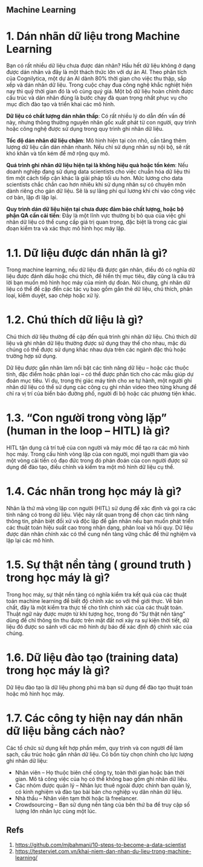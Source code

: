 Machine Learning
---

# 1. Dán nhãn dữ liệu trong Machine Learning
Bạn có rất nhiều dữ liệu chưa được dán nhãn? Hầu hết dữ liệu không ở dạng được dán nhãn và đây là một thách thức lớn với dự án AI. Theo phân tích của Cognilytica, một dự án AI dành 80% thời gian cho việc thu thập, sắp xếp và dán nhãn dữ liệu. Trong cuộc chạy đua công nghệ khắc nghiệt hiện nay thì quỹ thời gian đó là vô cùng quý giá. Một bộ dữ liệu hoàn chỉnh được cấu trúc và dán nhãn đúng là bước chạy đà quan trọng nhất phục vụ cho mục đích đào tạo và triển khai các mô hình.

**Dữ liệu có chất lượng dán nhãn thấp**: Có rất nhiều lý do dẫn đến vấn đề này, nhưng thông thường nguyên nhân gốc xuất phát từ con người, quy trình hoặc công nghệ được sử dụng trong quy trình ghi nhãn dữ liệu.

**Tốc độ dán nhãn dữ liệu chậm**: Mô hình hiện tại còn nhỏ, cần tăng thêm lượng dữ liệu cần dán nhãn nhanh. Nếu chỉ sử dụng nhân sự nội bộ, sẽ rất khó khăn và tốn kém để mở rộng quy mô.

**Quá trình ghi nhãn dữ liệu hiện tại là không hiệu quả hoặc tốn kém**: Nếu doanh nghiệp đang sử dụng data scientists cho việc chuẩn hóa dữ liệu thì tìm một cách tiếp cận khác là giải pháp tối ưu hơn. Mức lương cho data scientists chắc chắn cao hơn nhiêu khi sử dụng nhân sự có chuyên môn dành riêng cho gán dữ liệu. Sẽ là sự lãng phí quĩ lương khi chi vào công việc cơ bản, lặp đi lặp lại.

**Quy trình dán dữ liệu hiện tại chưa được đảm bảo chất lượng, hoặc bộ phận QA cần cải tiến**: Đây là một lĩnh vực thường bị bỏ qua của việc ghi nhãn dữ liệu có thể cung cấp giá trị quan trọng, đặc biệt là trong các giai đoạn kiểm tra và xác thực mô hình học máy lặp.

# 1.1. Dữ liệu được dán nhãn là gì?
Trong machine learning, nếu dữ liệu đã được gán nhãn, điều đó có nghĩa dữ liệu được đánh dấu hoặc chú thích, để hiển thị mục tiêu, đây cũng là câu trả lời bạn muốn mô hình học máy của mình dự đoán. Nói chung, ghi nhãn dữ liệu có thể đề cập đến các tác vụ bao gồm gắn thẻ dữ liệu, chú thích, phân loại, kiểm duyệt, sao chép hoặc xử lý.

# 1.2. Chú thích dữ liệu là gì?
Chú thích dữ liệu thường đề cập đến quá trình ghi nhãn dữ liệu. Chú thích dữ liệu và ghi nhãn dữ liệu thường được sử dụng thay thế cho nhau, mặc dù chúng có thể được sử dụng khác nhau dựa trên các ngành đặc thù hoặc trường hợp sử dụng.

Dữ liệu được gắn nhãn làm nổi bật các tính năng dữ liệu – hoặc các thuộc tính, đặc điểm hoặc phân loại – có thể được phân tích cho các mẫu giúp dự đoán mục tiêu. Ví dụ, trong thị giác máy tính cho xe tự hành, một người ghi nhãn dữ liệu có thể sử dụng các công cụ ghi nhãn video theo từng khung để chỉ ra vị trí của biển báo đường phố, người đi bộ hoặc các phương tiện khác.

# 1.3. “Con người trong vòng lặp” (human in the loop – HITL) là gì?
HITL tận dụng cả trí tuệ của con người và máy móc để tạo ra các mô hình học máy. Trong cấu hình vòng lặp của con người, mọi người tham gia vào một vòng cải tiến có đạo đức trong đó phán đoán của con người được sử dụng để đào tạo, điều chỉnh và kiểm tra một mô hình dữ liệu cụ thể.

# 1.4. Các nhãn trong học máy là gì?
Nhãn là thứ mà vòng lặp con người (HITL) sử dụng để xác định và gọi ra các tính năng có trong dữ liệu. Việc này rất quan trọng để chọn các tính năng thông tin, phân biệt đối xử và độc lập để gắn nhãn nếu bạn muốn phát triển các thuật toán hiệu suất cao trong nhận dạng, phân loại và hồi quy. Dữ liệu được dán nhãn chính xác có thể cung nền tảng vững chắc để thử nghiệm và lặp lại các mô hình.

# 1.5. Sự thật nền tảng ( ground truth ) trong học máy là gì?
Trong học máy, sự thật nền tảng có nghĩa kiểm tra kết quả của các thuật toán machine learning để biết độ chính xác so với thế giới thực. Về bản chất, đây là một kiểm tra thực tế cho tính chính xác của các thuật toán. Thuật ngữ này được mượn từ khí tượng học, trong đó “Sự thật nền tảng” dùng để chỉ thông tin thu được trên mặt đất nơi xảy ra sự kiện thời tiết, dữ liệu đó được so sánh với các mô hình dự báo để xác định độ chính xác của chúng.

# 1.6. Dữ liệu đào tạo (training data) trong học máy là gì?
Dữ liệu đào tạo là dữ liệu phong phú mà bạn sử dụng để đào tạo thuật toán hoặc mô hình học máy.

# 1.7. Các công ty hiện nay dán nhãn dữ liệu bằng cách nào?
Các tổ chức sử dụng kết hợp phần mềm, quy trình và con người để làm sạch, cấu trúc hoặc gắn nhãn dữ liệu. Có bốn tùy chọn chính cho lực lượng ghi nhãn dữ liệu:
- Nhân viên – Họ thuộc biên chế công ty, toàn thời gian hoặc bán thời gian. Mô tả công việc của họ có thể không bao gồm ghi nhãn dữ liệu.
- Các nhóm được quản lý – Nhân lực thuê ngoài được chính bạn quản lý, có kinh nghiệm và đào tạo bài bản cho nghiệp vụ dãn nhãn dữ liệu.
- Nhà thầu – Nhân viên tạm thời hoặc là freelancer.
- Crowdsourcing – Bạn sử dụng nền tảng của bên thứ ba để truy cập số lượng lớn nhân lực cùng một lúc.

Refs
---
1. https://github.com/mjbahmani/10-steps-to-become-a-data-scientist
2. https://testerviet.com.vn/khai-niem-dan-nhan-du-lieu-trong-machine-learning/
